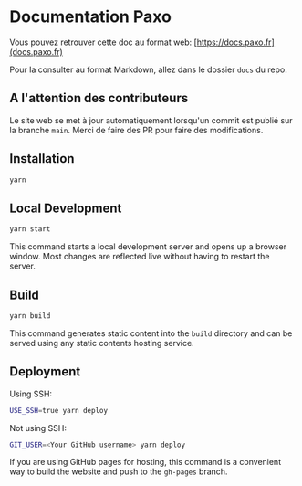 # Documentation Paxo

Vous pouvez retrouver cette doc au format web: [https://docs.paxo.fr](docs.paxo.fr)

Pour la consulter au format Markdown, allez dans le dossier `docs` du repo.

## A l'attention des contributeurs
Le site web se met à jour automatiquement lorsqu'un commit est publié sur la branche `main`. Merci de faire des PR pour faire des modifications.


## Installation

```bash
yarn
```

## Local Development

```bash
yarn start
```

This command starts a local development server and opens up a browser window. Most changes are reflected live without having to restart the server.

## Build

```bash
yarn build
```

This command generates static content into the `build` directory and can be served using any static contents hosting service.

## Deployment

Using SSH:

```bash
USE_SSH=true yarn deploy
```

Not using SSH:

```bash
GIT_USER=<Your GitHub username> yarn deploy
```

If you are using GitHub pages for hosting, this command is a convenient way to build the website and push to the `gh-pages` branch.
